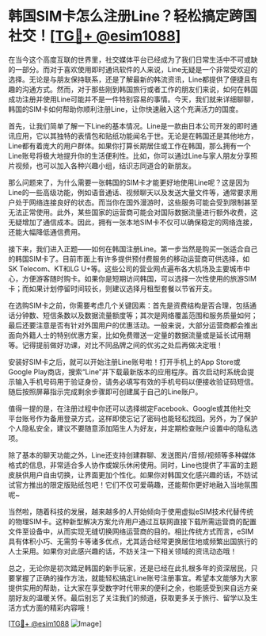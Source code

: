 # 韩国SIM卡怎么注册Line？轻松搞定跨国社交！[[TG💪+ @esim1088](https://t.me/s/esim1088)]

在当今这个高度互联的世界里，社交媒体平台已经成为了我们日常生活中不可或缺的一部分。而对于喜欢使用即时通讯软件的人来说，Line无疑是一个非常受欢迎的选择。无论是与朋友保持联系，还是了解最新的韩流资讯，Line都提供了便捷且有趣的沟通方式。然而，对于那些刚到韩国旅行或者工作的朋友们来说，如何在韩国成功注册并使用Line可能并不是一件特别容易的事情。今天，我们就来详细聊聊，韩国的SIM卡如何帮助你顺利注册Line，让你快速融入这个充满活力的国度。

首先，让我们简单了解一下Line的基本情况。Line是一款由日本公司开发的即时通讯应用，它以其独特的表情包和贴纸功能闻名于世。无论是在韩国还是其他地方，Line都有着庞大的用户群体。如果你打算长期居住或工作在韩国，那么拥有一个Line账号将极大地提升你的生活便利性。比如，你可以通过Line与家人朋友分享照片视频，也可以加入各种兴趣小组，结识志同道合的新朋友。

那么问题来了，为什么需要一张韩国的SIM卡才能更好地使用Line呢？这是因为Line的一些高级功能，例如语音通话、视频聊天以及发送大量文件等，通常要求用户处于网络连接良好的状态。而当你在国外漫游时，这些服务可能会受到限制甚至无法正常使用。此外，某些国家的运营商可能会对国际数据流量进行额外收费，这无疑增加了通信成本。因此，拥有一张本地SIM卡不仅可以确保稳定的网络连接，还能大幅降低通信费用。

接下来，我们进入正题——如何在韩国注册Line。第一步当然是购买一张适合自己的韩国SIM卡了。目前市面上有许多提供预付费服务的移动运营商可供选择，如SK Telecom、KT和LG U+等。这些公司的营业网点遍布各大机场及主要城市中心，方便游客随时购卡。如果你是短期访问韩国，可以选择一次性使用的旅游SIM卡；而如果计划停留时间较长，则建议选择月租型套餐以节省开支。

在选购SIM卡之前，你需要考虑几个关键因素：首先是资费结构是否合理，包括通话分钟数、短信条数以及数据流量额度等；其次是网络覆盖范围和服务质量如何；最后还要注意是否有针对外国用户的优惠活动。一般来说，大部分运营商都会推出面向外籍人士的特别优惠方案，比如免费赠送一定量的数据流量或是延长试用期等。记得提前做好功课，对比不同品牌之间的优劣之处后再做决定哦！

安装好SIM卡之后，就可以开始注册Line账号啦！打开手机上的App Store或Google Play商店，搜索“Line”并下载最新版本的应用程序。首次启动时系统会提示输入手机号码用于验证身份，请务必填写有效的手机号码以便接收验证码短信。随后按照屏幕指示完成剩余步骤即可创建属于自己的Line账户。

值得一提的是，在注册过程中你还可以选择绑定Facebook、Google或其他社交平台账号作为备用登录方式，这样即使忘记了密码也能轻松找回。另外，为了保护个人隐私安全，建议不要随意添加陌生人为好友，并定期检查账户设置中的隐私选项。

除了基本的聊天功能之外，Line还支持创建群聊、发送图片/音频/视频等多种媒体格式的信息，非常适合多人协作或娱乐休闲使用。同时，Line也提供了丰富的主题皮肤供用户自由切换，让界面更加个性化。如果你对韩国文化感兴趣的话，不妨试试官方推出的限定版贴纸包吧！它们不仅可爱萌趣，还能帮你更好地融入当地氛围呢~

当然啦，随着科技的发展，越来越多的人开始倾向于使用虚拟eSIM技术代替传统的物理SIM卡。这种新型解决方案允许用户通过互联网直接下载所需运营商的配置文件至设备中，从而实现无缝切换网络运营商的目的。相比传统方式而言，eSIM具有体积小巧、无需剪卡等诸多优点，尤其适合经常更换居住地或频繁出国旅行的人士采用。如果你对此感兴趣的话，不妨关注一下相关领域的资讯动态哦！

总之，无论你是初次踏足韩国的新手玩家，还是已经在此扎根多年的资深居民，只要掌握了正确的操作方法，就能轻松搞定Line账号注册事宜。希望本文能够为大家提供实用的帮助，让大家在享受数字时代带来的便利之余，也能感受到来自远方亲朋好友的温暖关怀。最后别忘了关注我们的频道，获取更多关于旅行、留学以及生活方式方面的精彩内容哦！

[[TG💪+ @esim1088](https://t.me/s/esim1088) ![Image](https://i.postimg.cc/4NQfJmqS/Snipaste-2025-05-13-00-14-12.png)]